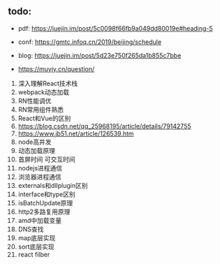 ## todo:
* pdf: https://juejin.im/post/5c0098f66fb9a049dd80019e#heading-5

* conf: https://gmtc.infoq.cn/2019/beijing/schedule

* blog: https://juejin.im/post/5d23e750f265da1b855c7bbe

* https://muyiy.cn/question/

1. 深入理解React技术栈
2. webpack动态加载
3. RN性能调优
4. RN常用组件熟悉
5. React和Vue的区别
6. https://blog.csdn.net/qq_25968195/article/details/79142755
7. https://www.jb51.net/article/126539.htm
6. node高并发
7. 动态加载原理
8. 首屏时间 可交互时间
9. nodejs进程通信
10. 浏览器进程通信
11. externals和dllplugin区别
12. interface和type区别
13. isBatchUpdate原理
14. http2多路复用原理
15. amd中加载变量
16. DNS查找
17. map底层实现
18. sort底层实现
19. react filber